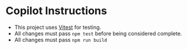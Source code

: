 # Copilot Instructions

- This project uses [Vitest](https://vitest.dev/) for testing.
- All changes must pass `npm test` before being considered complete.
- All changes must pass `npm run build`
